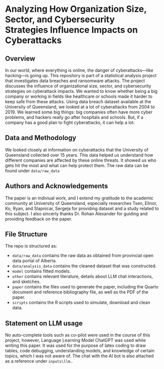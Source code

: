 # Analyzing How Organization Size, Sector, and Cybersecurity Strategies Influence Impacts on Cyberattacks


## Overview

In our world, where everything is online, the danger of cyberattacks—like hacking—is going up. 
This repository is part of a statistical analysis project that investigates data breaches and ransomware attacks. The project discusses the influence of organizational size, sector, and cybersecurity strategies on cyberattack impacts. We wanted to know whether being a big company or working in fields like healthcare or schools made it harder to keep safe from these attacks. Using data breach dataset available at the University of Queensland, we looked at a lot of cyberattacks from 2004 to 2019. We learned some big things: big companies often have more cyber problems, and hackers really go after hospitals and schools. But, if a company has a good plan to fight cyberattacks, it can help a lot.


## Data and Methodology

We looked closely at information on cyberattacks that the University of Queensland collected over 15 years. This data helped us understand how different companies are affected by these online threats. It showed us who gets hit the most and what can help protect them. The raw data can be found under `data/raw_data`

## Authors and Acknowledgements
The paper is an indiviual work, and I extend my gratitude to the academic community at University of Queensland, especially researches Tsen, Elinor, Ko, Ryan, and Slapnicar, Sergeja for providing dataset and a study related to this subject. I also sincerly thanks Dr. Rohan Alexander for guiding and providing feedback on the paper. 

## File Structure

The repo is structured as:

-   `data/raw_data` contains the raw data as obtained from provincial open data portal of Alberta.
-   `data/analysis_data` contains the cleaned dataset that was constructed.
-   `model` contains fitted models. 
-   `other` contains relevant literature, details about LLM chat interactions, and sketches.
-   `paper` contains the files used to generate the paper, including the Quarto document and reference bibliography file, as well as the PDF of the paper. 
-   `scripts` contains the R scripts used to simulate, download and clean data.


## Statement on LLM usage

No auto-complete tools such as co-pilot were used in the course of this project, however, Language Learning Model ChatGPT was  used while writing this paper. It was used for the purpose of latex coding to draw tables, code debugging, understanding models, and knowledge of certain topics, which I was not aware of. The chat with the AI bot is also attached as a reference under `inputs\llm`..

